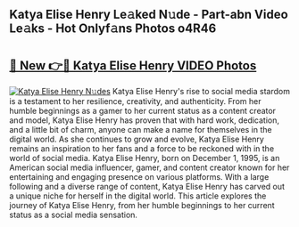 ## Katya Elise Henry Le𝚊ked N𝚞de - Part-abn Video Le𝚊ks - Hot Onlyf𝚊ns Photos o4R46

# <h2><a href="http://ac53880.deff.icu/?id=Katya+Elise+Henry">🔗 New 👉🔴 Katya Elise Henry VIDEO Photos</a></h2>

[![Katya Elise Henry N𝚞des](https://i.imgur.com/rIISA9y.gif)](http://ac53880.deff.icu/?id=Katya+Elise+Henry)
Katya Elise Henry's rise to social media stardom is a testament to her resilience, creativity, and authenticity. From her humble beginnings as a gamer to her current status as a content creator and model, Katya Elise Henry has proven that with hard work, dedication, and a little bit of charm, anyone can make a name for themselves in the digital world. As she continues to grow and evolve, Katya Elise Henry remains an inspiration to her fans and a force to be reckoned with in the world of social media. Katya Elise Henry, born on December 1, 1995, is an American social media influencer, gamer, and content creator known for her entertaining and engaging presence on various platforms. With a large following and a diverse range of content, Katya Elise Henry has carved out a unique niche for herself in the digital world. This article explores the journey of Katya Elise Henry, from her humble beginnings to her current status as a social media sensation.
